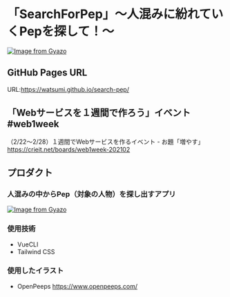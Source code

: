 # 「SearchForPep」〜人混みに紛れていくPepを探して！〜

[![Image from Gyazo](https://i.gyazo.com/372c7b408f434fe7282b4e1bb8a3379d.png)](https://gyazo.com/372c7b408f434fe7282b4e1bb8a3379d)

## GitHub Pages URL
URL:https://watsumi.github.io/search-pep/

## 「Webサービスを１週間で作ろう」イベント #web1week
（2/22～2/28）１週間でWebサービスを作るイベント - お題「増やす」
https://crieit.net/boards/web1week-202102


## プロダクト
### 人混みの中からPep（対象の人物）を探し出すアプリ
[![Image from Gyazo](https://i.gyazo.com/b202ce9ab7ab2aa507815dc325a4e672.gif)](https://gyazo.com/b202ce9ab7ab2aa507815dc325a4e672)

### 使用技術
- VueCLI
- Tailwind CSS

### 使用したイラスト
- OpenPeeps 
https://www.openpeeps.com/
